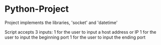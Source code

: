 # Python-Project
Project implements the libraries, 'socket' and 'datetime'

Script accepts 3 inputs:
    1 for the user to input a host address or IP
    1 for the user to input the beginning port
    1 for the user to input the ending port
